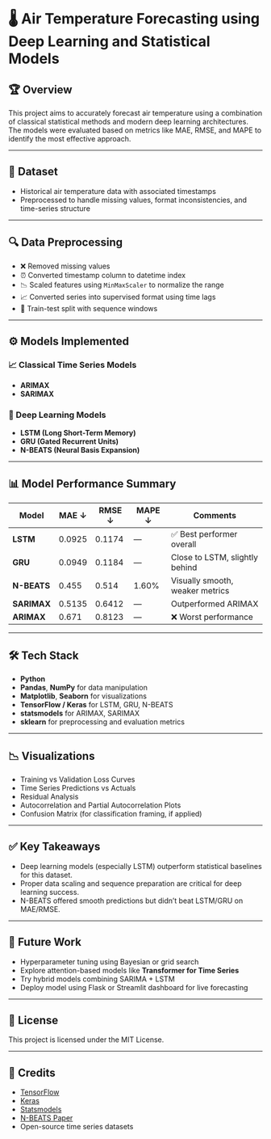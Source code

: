 
# 🌡️ Air Temperature Forecasting using Deep Learning and Statistical Models

## 🏆 Overview
This project aims to accurately forecast air temperature using a combination of classical statistical methods and modern deep learning architectures. The models were evaluated based on metrics like MAE, RMSE, and MAPE to identify the most effective approach.

---

## 📂 Dataset
- Historical air temperature data with associated timestamps
- Preprocessed to handle missing values, format inconsistencies, and time-series structure

---

## 🔍 Data Preprocessing
- ❌ Removed missing values
- ⏰ Converted timestamp column to datetime index
- 📉 Scaled features using `MinMaxScaler` to normalize the range
- 📈 Converted series into supervised format using time lags
- 🧪 Train-test split with sequence windows

---

## ⚙️ Models Implemented

### 📈 Classical Time Series Models
- **ARIMAX**
- **SARIMAX**

### 🤖 Deep Learning Models
- **LSTM (Long Short-Term Memory)**
- **GRU (Gated Recurrent Units)**
- **N-BEATS (Neural Basis Expansion)**

---

## 📊 Model Performance Summary

| **Model**   | **MAE ↓** | **RMSE ↓** | **MAPE ↓** | **Comments**                            |
|-------------|-----------|------------|------------|-----------------------------------------|
| **LSTM**    | 0.0925    | 0.1174     | —          | ✅ Best performer overall                |
| **GRU**     | 0.0949    | 0.1184     | —          | Close to LSTM, slightly behind          |
| **N-BEATS** | 0.455     | 0.514      | 1.60%      | Visually smooth, weaker metrics         |
| **SARIMAX** | 0.5135    | 0.6412     | —          | Outperformed ARIMAX                     |
| **ARIMAX**  | 0.671     | 0.8123     | —          | ❌ Worst performance                     |

---

## 🛠 Tech Stack

- **Python**
- **Pandas**, **NumPy** for data manipulation
- **Matplotlib**, **Seaborn** for visualizations
- **TensorFlow / Keras** for LSTM, GRU, N-BEATS
- **statsmodels** for ARIMAX, SARIMAX
- **sklearn** for preprocessing and evaluation metrics

---

## 📉 Visualizations

- Training vs Validation Loss Curves  
- Time Series Predictions vs Actuals  
- Residual Analysis  
- Autocorrelation and Partial Autocorrelation Plots  
- Confusion Matrix (for classification framing, if applied)  

---

## ✅ Key Takeaways

- Deep learning models (especially LSTM) outperform statistical baselines for this dataset.
- Proper data scaling and sequence preparation are critical for deep learning success.
- N-BEATS offered smooth predictions but didn’t beat LSTM/GRU on MAE/RMSE.

---

## 🚀 Future Work

- Hyperparameter tuning using Bayesian or grid search
- Explore attention-based models like **Transformer for Time Series**
- Try hybrid models combining SARIMA + LSTM
- Deploy model using Flask or Streamlit dashboard for live forecasting

---

## 📝 License
This project is licensed under the MIT License.

---

## 🙌 Credits

- [TensorFlow](https://www.tensorflow.org/)
- [Keras](https://keras.io/)
- [Statsmodels](https://www.statsmodels.org/)
- [N-BEATS Paper](https://arxiv.org/abs/1905.10437)
- Open-source time series datasets

